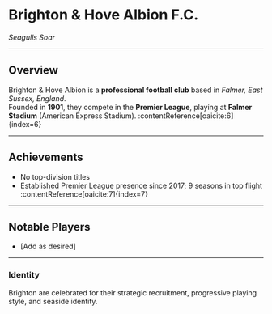 # Brighton & Hove Albion F.C.

*Seagulls Soar*

---

## Overview
Brighton & Hove Albion is a **professional football club** based in *Falmer, East Sussex, England*.  
Founded in **1901**, they compete in the **Premier League**, playing at **Falmer Stadium** (American Express Stadium). :contentReference[oaicite:6]{index=6}

---

## Achievements
- No top-division titles  
- Established Premier League presence since 2017; 9 seasons in top flight :contentReference[oaicite:7]{index=7}

---

## Notable Players
- [Add as desired]

---

### Identity
Brighton are celebrated for their strategic recruitment, progressive playing style, and seaside identity.